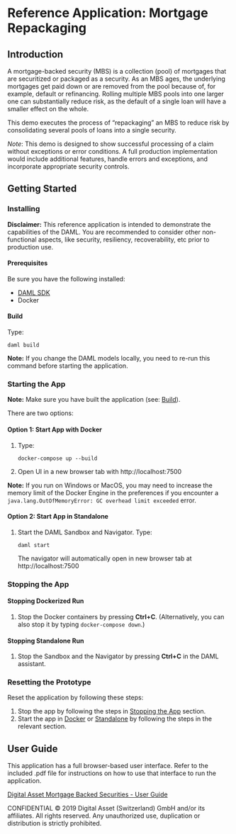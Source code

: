 # Reference Application: Mortgage Repackaging

## Introduction
A mortgage-backed security (MBS) is a collection (pool) of mortgages that are securitized or
packaged as a security. As an MBS ages, the underlying mortgages get paid down or are
removed from the pool because of, for example, default or refinancing. Rolling multiple MBS
pools into one larger one can substantially reduce risk, as the default of a single loan will have a
smaller effect on the whole.

This demo executes the process of “repackaging” an MBS to reduce risk by consolidating
several pools of loans into a single security.

*Note*: This demo is designed to show successful processing of a claim without exceptions or error conditions. A full production implementation would include additional features, handle errors and exceptions, and incorporate appropriate security controls.

## Getting Started

### Installing

**Disclaimer:** This reference application is intended to demonstrate the capabilities of the DAML. You are recommended to consider other non-functional aspects, like security, resiliency, recoverability, etc prior to production use.

#### Prerequisites

Be sure you have the following installed:
- [DAML SDK](https://docs.daml.com/)
- Docker

#### Build

Type:
```shell
daml build
```

**Note:** If you change the DAML models locally, you need to re-run this command before starting the application.

### Starting the App

**Note:** Make sure you have built the application (see: [Build](#build)).

There are two options:

#### Option 1: Start App with Docker

1. Type:
    ```shell
    docker-compose up --build
    ```
2. Open UI in a new browser tab with http://localhost:7500

**Note:** If you run on Windows or MacOS, you may need to increase the memory limit of the Docker Engine in the preferences if you encounter a `java.lang.OutOfMemoryError: GC overhead limit exceeded` error.

#### Option 2: Start App in Standalone

1. Start the DAML Sandbox and Navigator. Type:
    ```shell
    daml start
    ```
    The navigator will automatically open in new browser tab at http://localhost:7500

### Stopping the App

#### Stopping Dockerized Run
1. Stop the Docker containers by pressing **Ctrl+C**. (Alternatively, you can also stop it by typing `docker-compose down`.)

#### Stopping Standalone Run
1. Stop the Sandbox and the Navigator by pressing **Ctrl+C** in the DAML assistant.

### Resetting the Prototype

Reset the application by following these steps:
1.  Stop the app by following the steps in [Stopping the App](#stopping-the-app) section.
2.  Start the app in [Docker](#using-docker) or [Standalone](#standalone-mode) by following the steps in the relevant section.


## User Guide

This application has a full browser-based user interface. Refer to the included .pdf file for instructions on how to use that interface to run the application.

[Digital Asset Mortgage Backed Securities - User Guide](https://github.com/DACH-NY/ex-mortgage-repackaging/blob/master/Digital%20Asset%20Mortgage%20Backed%20Securities%20-%20User%20Guide.pdf)


CONFIDENTIAL © 2019 Digital Asset (Switzerland) GmbH and/or its affiliates. All rights reserved.
Any unauthorized use, duplication or distribution is strictly prohibited.
